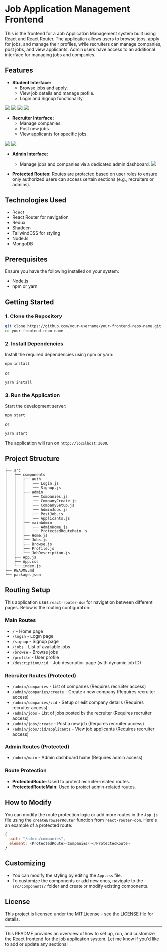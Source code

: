 # Job Application Management Frontend

This is the frontend for a Job Application Management system built using React and React Router. The application allows users to browse jobs, apply for jobs, and manage their profiles, while recruiters can manage companies, post jobs, and view applicants. Admin users have access to an additional interface for managing jobs and companies.

## Features

- **Student Interface:**
  - Browse jobs and apply.
  - View job details and manage profile.
  - Login and Signup functionality.
    
![](https://github.com/user-attachments/assets/047cc38e-f95d-4aad-a4cf-e021b286f3ea)
![](https://github.com/user-attachments/assets/f298a357-1f38-4dd5-9b54-b550a5276086)
![](https://github.com/user-attachments/assets/01119af0-5bfd-402f-8aab-044d28b852f7)
![](https://github.com/user-attachments/assets/795cf721-fa8a-4ee3-b8cc-b7631a88991c)


  
- **Recruiter Interface:**
  - Manage companies.
  - Post new jobs.
  - View applicants for specific jobs.
 
![](https://github.com/user-attachments/assets/5bc8d932-61ce-4a1e-abe3-a928848b0dd9)
![](https://github.com/user-attachments/assets/d2d84002-4aaf-4e49-81ea-593be2442a9d)

- **Admin Interface:**
  - Manage jobs and companies via a dedicated admin dashboard.
![](https://github.com/user-attachments/assets/d58176a8-0a25-4e23-9777-0a210cc3a460)


- **Protected Routes:** Routes are protected based on user roles to ensure only authorized users can access certain sections (e.g., recruiters or admins).


## Technologies Used 


- React
- React Router for navigation
- Redux
- Shadecn
- TailwindCSS for styling
- NodeJs
- MongoDB

## Prerequisites

Ensure you have the following installed on your system:

- Node.js
- npm or yarn

## Getting Started

### 1. Clone the Repository

```bash
git clone https://github.com/your-username/your-frontend-repo-name.git
cd your-frontend-repo-name
```

### 2. Install Dependencies

Install the required dependencies using npm or yarn:

```bash
npm install
```

or

```bash
yarn install
```

### 3. Run the Application

Start the development server:

```bash
npm start
```

or

```bash
yarn start
```

The application will run on `http://localhost:3000`.

## Project Structure

```
├── src
│   ├── components
│   │   ├── auth
│   │   │   ├── Login.js
│   │   │   └── Signup.js
│   │   ├── admin
│   │   │   ├── Companies.js
│   │   │   ├── CompanyCreate.js
│   │   │   ├── CompanySetup.js
│   │   │   ├── AdminJobs.js
│   │   │   ├── PostJob.js
│   │   │   └── Applicants.js
│   │   ├── mainAdmin
│   │   │   ├── AdminHome.js
│   │   │   └── ProtectedRouteMain.js
│   │   ├── Home.js
│   │   ├── Jobs.js
│   │   ├── Browse.js
│   │   ├── Profile.js
│   │   └── JobDescription.js
│   ├── App.js
│   ├── App.css
│   └── index.js
├── README.md
└── package.json
```

## Routing Setup

This application uses `react-router-dom` for navigation between different pages. Below is the routing configuration:

### Main Routes

- `/` - Home page
- `/login` - Login page
- `/signup` - Signup page
- `/jobs` - List of available jobs
- `/browse` - Browse jobs
- `/profile` - User profile
- `/description/:id` - Job description page (with dynamic job ID)

### Recruiter Routes (Protected)

- `/admin/companies` - List of companies (Requires recruiter access)
- `/admin/companies/create` - Create a new company (Requires recruiter access)
- `/admin/companies/:id` - Setup or edit company details (Requires recruiter access)
- `/admin/jobs` - List of jobs posted by the recruiter (Requires recruiter access)
- `/admin/jobs/create` - Post a new job (Requires recruiter access)
- `/admin/jobs/:id/applicants` - View job applicants (Requires recruiter access)

### Admin Routes (Protected)

- `/admin/main` - Admin dashboard home (Requires admin access)

### Route Protection

- **ProtectedRoute**: Used to protect recruiter-related routes.
- **ProtectedRouteMain**: Used to protect admin-related routes.

## How to Modify

You can modify the route protection logic or add more routes in the `App.js` file using the `createBrowserRouter` function from `react-router-dom`. Here's an example of a protected route:

```javascript
{
  path: "/admin/companies",
  element: <ProtectedRoute><Companies/></ProtectedRoute>
}
```

## Customizing

- You can modify the styling by editing the `App.css` file.
- To customize the components or add new ones, navigate to the `src/components/` folder and create or modify existing components.

## License

This project is licensed under the MIT License - see the [LICENSE](LICENSE) file for details.

---

This README provides an overview of how to set up, run, and customize the React frontend for the job application system. Let me know if you'd like to add or update any sections!
